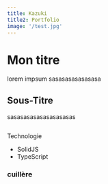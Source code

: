 ```yaml
---
title: Kazuki
title2: Portfolio
image: '/test.jpg'
---
```


# Mon titre

lorem impsum
sasasasasasasasa

## Sous-Titre

<p>sasasasasasasasasasas</p>
<img />

Technologie

- SolidJS
- TypeScript

### cuillère

#

##

###

####

#####

######
